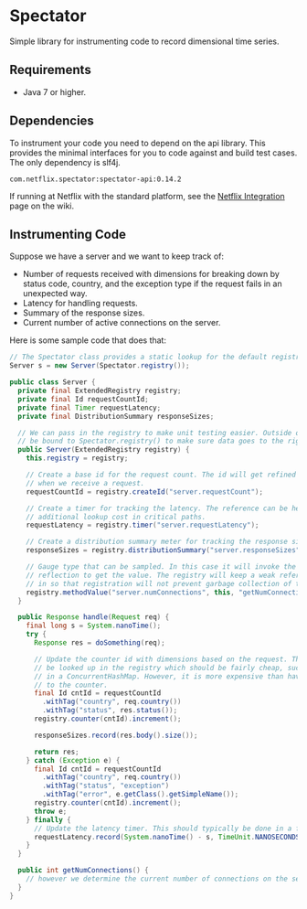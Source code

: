 
# Spectator

Simple library for instrumenting code to record dimensional time series.

## Requirements

* Java 7 or higher.

## Dependencies

To instrument your code you need to depend on the api library. This provides the minimal interfaces
for you to code against and build test cases. The only dependency is slf4j.

```
com.netflix.spectator:spectator-api:0.14.2
```

If running at Netflix with the standard platform, see the
[Netflix Integration](https://github.com/Netflix/spectator/wiki/Netflix-Integration) page on the
wiki.

## Instrumenting Code

Suppose we have a server and we want to keep track of:

* Number of requests received with dimensions for breaking down by status code, country, and
  the exception type if the request fails in an unexpected way.
* Latency for handling requests.
* Summary of the response sizes.
* Current number of active connections on the server.

Here is some sample code that does that:

```java
// The Spectator class provides a static lookup for the default registry
Server s = new Server(Spectator.registry());

public class Server {
  private final ExtendedRegistry registry;
  private final Id requestCountId;
  private final Timer requestLatency;
  private final DistributionSummary responseSizes;

  // We can pass in the registry to make unit testing easier. Outside of tests it should typically
  // be bound to Spectator.registry() to make sure data goes to the right place.
  public Server(ExtendedRegistry registry) {
    this.registry = registry;

    // Create a base id for the request count. The id will get refined with additional dimensions
    // when we receive a request.
    requestCountId = registry.createId("server.requestCount");

    // Create a timer for tracking the latency. The reference can be held onto to avoid
    // additional lookup cost in critical paths.
    requestLatency = registry.timer("server.requestLatency");

    // Create a distribution summary meter for tracking the response sizes.
    responseSizes = registry.distributionSummary("server.responseSizes");

    // Gauge type that can be sampled. In this case it will invoke the specified method via
    // reflection to get the value. The registry will keep a weak reference to the object passed
    // in so that registration will not prevent garbage collection of the server object.
    registry.methodValue("server.numConnections", this, "getNumConnections");
  }

  public Response handle(Request req) {
    final long s = System.nanoTime();
    try {
      Response res = doSomething(req);

      // Update the counter id with dimensions based on the request. The counter will then
      // be looked up in the registry which should be fairly cheap, such as lookup of id object
      // in a ConcurrentHashMap. However, it is more expensive than having a local variable set
      // to the counter.
      final Id cntId = requestCountId
        .withTag("country", req.country())
        .withTag("status", res.status());
      registry.counter(cntId).increment();

      responseSizes.record(res.body().size());

      return res;
    } catch (Exception e) {
      final Id cntId = requestCountId
        .withTag("country", req.country())
        .withTag("status", "exception")
        .withTag("error", e.getClass().getSimpleName());
      registry.counter(cntId).increment();
      throw e;
    } finally {
      // Update the latency timer. This should typically be done in a finally block.
      requestLatency.record(System.nanoTime() - s, TimeUnit.NANOSECONDS);
    }
  }

  public int getNumConnections() {
    // however we determine the current number of connections on the server
  }
}
```
